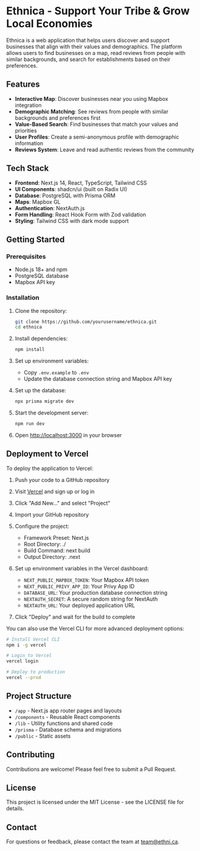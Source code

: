 # Ethnica - Support Your Tribe & Grow Local Economies

Ethnica is a web application that helps users discover and support businesses that align with their values and demographics. The platform allows users to find businesses on a map, read reviews from people with similar backgrounds, and search for establishments based on their preferences.

## Features

- **Interactive Map**: Discover businesses near you using Mapbox integration
- **Demographic Matching**: See reviews from people with similar backgrounds and preferences first
- **Value-Based Search**: Find businesses that match your values and priorities
- **User Profiles**: Create a semi-anonymous profile with demographic information
- **Reviews System**: Leave and read authentic reviews from the community

## Tech Stack

- **Frontend**: Next.js 14, React, TypeScript, Tailwind CSS
- **UI Components**: shadcn/ui (built on Radix UI)
- **Database**: PostgreSQL with Prisma ORM
- **Maps**: Mapbox GL
- **Authentication**: NextAuth.js
- **Form Handling**: React Hook Form with Zod validation
- **Styling**: Tailwind CSS with dark mode support

## Getting Started

### Prerequisites

- Node.js 18+ and npm
- PostgreSQL database
- Mapbox API key

### Installation

1. Clone the repository:
   ```bash
   git clone https://github.com/yourusername/ethnica.git
   cd ethnica
   ```

2. Install dependencies:
   ```bash
   npm install
   ```

3. Set up environment variables:
   - Copy `.env.example` to `.env`
   - Update the database connection string and Mapbox API key

4. Set up the database:
   ```bash
   npx prisma migrate dev
   ```

5. Start the development server:
   ```bash
   npm run dev
   ```

6. Open [http://localhost:3000](http://localhost:3000) in your browser

## Deployment to Vercel

To deploy the application to Vercel:

1. Push your code to a GitHub repository

2. Visit [Vercel](https://vercel.com) and sign up or log in

3. Click "Add New..." and select "Project"

4. Import your GitHub repository

5. Configure the project:
   - Framework Preset: Next.js
   - Root Directory: ./
   - Build Command: next build
   - Output Directory: .next

6. Set up environment variables in the Vercel dashboard:
   - `NEXT_PUBLIC_MAPBOX_TOKEN`: Your Mapbox API token
   - `NEXT_PUBLIC_PRIVY_APP_ID`: Your Privy App ID
   - `DATABASE_URL`: Your production database connection string
   - `NEXTAUTH_SECRET`: A secure random string for NextAuth
   - `NEXTAUTH_URL`: Your deployed application URL

7. Click "Deploy" and wait for the build to complete

You can also use the Vercel CLI for more advanced deployment options:

```bash
# Install Vercel CLI
npm i -g vercel

# Login to Vercel
vercel login

# Deploy to production
vercel --prod
```

## Project Structure

- `/app` - Next.js app router pages and layouts
- `/components` - Reusable React components
- `/lib` - Utility functions and shared code
- `/prisma` - Database schema and migrations
- `/public` - Static assets

## Contributing

Contributions are welcome! Please feel free to submit a Pull Request.

## License

This project is licensed under the MIT License - see the LICENSE file for details.

## Contact

For questions or feedback, please contact the team at team@ethni.ca.
